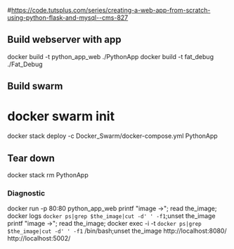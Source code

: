 #https://code.tutsplus.com/series/creating-a-web-app-from-scratch-using-python-flask-and-mysql--cms-827

## Build webserver with app
docker build -t python_app_web ./PythonApp
docker build -t fat_debug ./Fat_Debug
      
## Build swarm
# docker swarm init
docker stack deploy -c Docker_Swarm/docker-compose.yml PythonApp
    
    
## Tear down
docker stack rm PythonApp

### Diagnostic
docker run -p 80:80 python_app_web
printf "image ->"; read the_image; docker logs `docker ps|grep $the_image|cut -d' ' -f1`;unset the_image
printf "image ->"; read the_image; docker exec -i -t `docker ps|grep $the_image|cut -d' ' -f1` /bin/bash;unset the_image
http://localhost:8080/
http://localhost:5002/
 